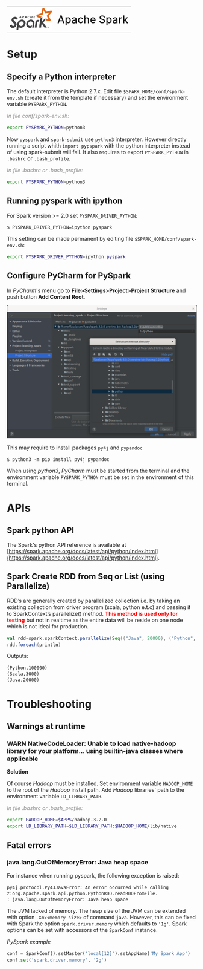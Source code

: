 <table style="border-style: none;">
    <tr >
        <td>
            <img src="../resources/apache_spark_logo.png" style="height: 60px">
        </td>
        <td>
            <span style="font-weight: 500; font-size: 2em;">Apache Spark</span>
        </td>
    </tr>
</table>

# Setup

## Specify a Python interpreter

The default interpreter is Python 2.7.x. Edit file `$SPARK_HOME/conf/spark-env.sh` (create it from the template if necessary) and set the environment variable `PYSPARK_PYTHON`.

<i style="color:#909090;">In file conf/spark-env.sh:</i>
```bash
export PYSPARK_PYTHON=python3
```
Now `pyspark` and `spark-submit` use `python3` interpreter. However directly running a script whith `import pypspark` with the python interpreter instead of using spark-submit will fail. It also requires to export `PYSPARK_PYTHON` in `.bashrc` or `.bash_profile`.

<i style="color:#909090;">In file .bashrc or .bash_profile:</i>
```bash
export PYSPARK_PYTHON=python3
```


## Running pyspark with ipython

For Spark version >= 2.0 set `PYSPARK_DRIVER_PYTHON`:
```
$ PYSPARK_DRIVER_PYTHON=ipython pyspark
```
This setting can be made permanent by editing file `$SPARK_HOME/conf/spark-env.sh`:
```bash
export PYSPARK_DRIVER_PYTHON=ipython pyspark
```

## Configure PyCharm for PySpark

In *PyCharm*'s menu go to **File>Settings>Project>Project Structure** and push button **Add Content Root**.

![Add spark's python path as content root](../resources/pycharm_pyspark.png)

This may require to install packages `py4j` and `pypandoc`
```
$ python3 -m pip install py4j pypandoc
```

When using *python3*, *PyCharm* must be started from the terminal and the environment variable `PYSPARK_PYTHON` must be set in the environment of this terminal.

# APIs

## Spark python API

The Spark's python API reference is available at [https://spark.apache.org/docs/latest/api/python/index.html](https://spark.apache.org/docs/latest/api/python/index.html).

## Spark Create RDD from Seq or List (using Parallelize)

RDD’s are generally created by parallelized collection i.e. by taking an existing collection from driver program (scala, python e.t.c) and passing it to SparkContext’s parallelize() method. <b style="color:red">This method is used only for testing</b> but not in realtime as the entire data will be reside on one node which is not ideal for production.

```scala
val rdd=spark.sparkContext.parallelize(Seq(("Java", 20000), ("Python", 100000), ("Scala", 3000)))
rdd.foreach(println)
```
Outputs:
```
(Python,100000)
(Scala,3000)
(Java,20000)
```

# Troubleshooting

## Warnings at runtime

### WARN NativeCodeLoader: Unable to load native-hadoop library for your platform... using builtin-java classes where applicable

**Solution**

Of course *Hadoop* must be installed. Set environment variable `HADOOP_HOME` to the root of the *Hadoop* install path. Add *Hadoop* libraries' path to the environment variable `LD_LIBRARY_PATH`.

<i style="color:#909090;">In file .bashrc or .bash_profile:</i>

```bash
export HADOOP_HOME=$APPS/hadoop-3.2.0
export LD_LIBRARY_PATH=$LD_LIBRARY_PATH:$HADOOP_HOME/lib/native
```

## Fatal errors

### java.lang.OutOfMemoryError: Java heap space

For instance when running pyspark, the following exception is raised:
```
py4j.protocol.Py4JJavaError: An error occurred while calling z:org.apache.spark.api.python.PythonRDD.readRDDFromFile.
: java.lang.OutOfMemoryError: Java heap space
```
The JVM lacked of memory. The heap size of the JVM can be extended with option `-Xmx<memory size>` of command `java`. However, this can be fixed with Spark the option `spark.driver.memory` which defaults to `'1g'`. Spark options can be set with accessors of the `SparkConf` instance.

*PySpark example*
```python
conf = SparkConf().setMaster('local[12]').setAppName('My Spark App')
conf.set('spark.driver.memory', '2g')
```
